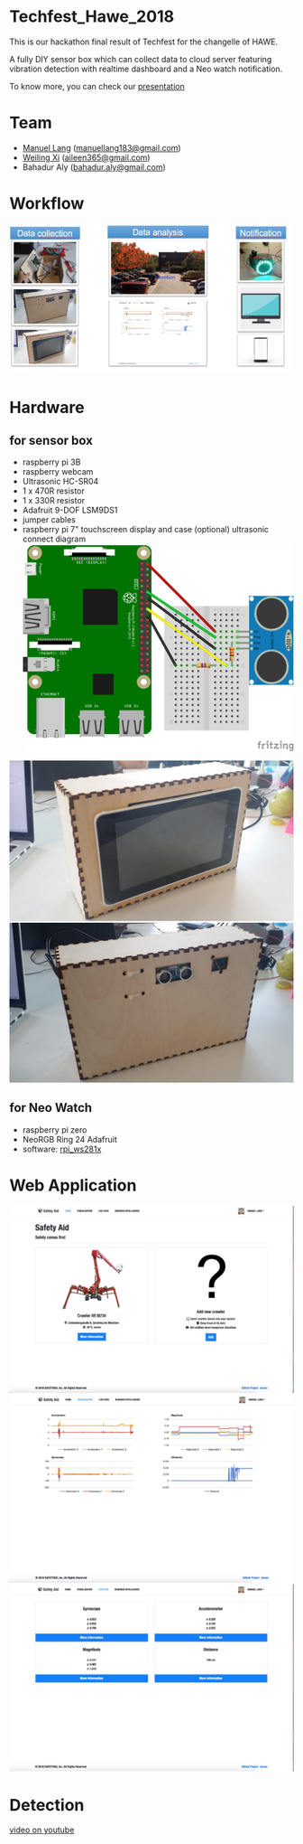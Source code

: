 # Techfest_Hawe_2018

This is our hackathon final result of Techfest for the changelle of HAWE.

A fully DIY sensor box which can collect data to cloud server featuring vibration detection with realtime dashboard and a Neo watch notification.

To know more, you can check our [presentation](https://github.com/notagenius/techfest_hawe_2018/blob/master/doc/Safetyaid_final.pdf)

# Team

- [Manuel Lang](https://github.com/manu183) (manuellang183@gmail.com)
- [Weiling Xi](https://github.com/notagenius) (aileen365@gmail.com)
- Bahadur Aly (bahadur.aly@gmail.com)

# Workflow

![placeholder](https://raw.githubusercontent.com/notagenius/techfest_hawe_2018/master/doc/workflow.jpeg)

# Hardware
## for sensor box
- raspberry pi 3B
- raspberry webcam
- Ultrasonic HC-SR04
- 1 x 470R resistor
- 1 x 330R resistor
- Adafruit 9-DOF LSM9DS1
- jumper cables
- raspberry pi 7" touchscreen display and case (optional)
ultrasonic connect diagram
![placeholder](https://raw.githubusercontent.com/notagenius/techfest_hawe_2018/master/doc/Raspberry-Pi-HC-SR04.png)

![placeholder](https://raw.githubusercontent.com/notagenius/techfest_hawe_2018/master/doc/box_front.jpeg)
![placeholder](https://raw.githubusercontent.com/notagenius/techfest_hawe_2018/master/doc/box_back.jpeg)

## for Neo Watch

- raspberry pi zero
- NeoRGB Ring 24 Adafruit
- software: [rpi_ws281x](https://github.com/jgarff/rpi_ws281x)

# Web Application
![placeholder](https://raw.githubusercontent.com/notagenius/techfest_hawe_2018/master/doc/webapp_machinechoose.jpeg)
![placeholder](https://raw.githubusercontent.com/notagenius/techfest_hawe_2018/master/doc/webapp_data.jpeg)
![placeholder](https://raw.githubusercontent.com/notagenius/techfest_hawe_2018/master/doc/webapp_realtime.jpeg)


# Detection
[video on youtube](https://www.youtube.com/watch?v=_0IkiYeq0d4)
